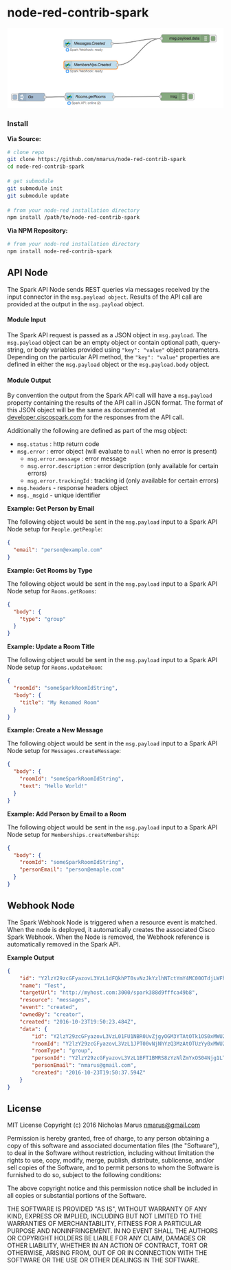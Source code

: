 # node-red-contrib-spark

![](/images/flow01.jpg)

### Install

**Via Source:**
```bash
# clone repo
git clone https://github.com/nmarus/node-red-contrib-spark
cd node-red-contrib-spark

# get submodule
git submodule init
git submodule update

# from your node-red installation directory
npm install /path/to/node-red-contrib-spark
```

**Via NPM Repository:**
```bash
# from your node-red installation directory
npm install node-red-contrib-spark
```

## API Node

The Spark API Node sends REST queries via messages received by the input connector in the `msg.payload object`. Results of the API call are provided at the output in the `msg.payload` object.

#### Module Input

The Spark API request is passed as a JSON object in `msg.payload`. The `msg.payload` object can be an empty object or contain optional path, query-string, or body variables provided using `"key": "value"` object parameters. Depending on the particular API method, the `"key": "value"` properties are defined in either the `msg.payload` object or the `msg.payload.body` object.

#### Module Output

By convention the output from the Spark API call will have a `msg.payload` property containing the results of the API call in JSON format. The format of this JSON object will be the same as documented at [developer.ciscospark.com](https://developer.ciscospark.com) for the responses from the API call.

Additionally the following are defined as part of the msg object:

* `msg.status` : http return code
* `msg.error` : error object (will evaluate to `null` when no error is present)
  * `msg.error.message` : error message
  * `msg.error.description` : error description (only available for certain errors)
  * `msg.error.trackingId` : tracking id (only available for certain errors)
* `msg.headers` - response headers object
* `msg._msgid` - unique identifier

**Example: Get Person by Email**

The following object would be sent in the `msg.payload` input to a Spark API Node setup for `People.getPeople`:

```json
{
  "email": "person@example.com"
}
```

**Example: Get Rooms by Type**

The following object would be sent in the `msg.payload` input to a Spark API Node setup for `Rooms.getRooms`:

```json
{
  "body": {
    "type": "group"
  }
}
```

**Example: Update a Room Title**

The following object would be sent in the `msg.payload` input to a Spark API Node setup for `Rooms.updateRoom`:

```json
{
  "roomId": "someSparkRoomIdString",
  "body": {
    "title": "My Renamed Room"
  }
}
```

**Example: Create a New Message**

The following object would be sent in the `msg.payload` input to a Spark API Node setup for `Messages.createMessage`:

```json
{
  "body": {
    "roomId": "someSparkRoomIdString",
    "text": "Hello World!"
  }
}
```

**Example: Add Person by Email to a Room**

The following object would be sent in the `msg.payload` input to a Spark API Node setup for `Memberships.createMembership`:

```json
{
  "body": {
    "roomId": "someSparkRoomIdString",
    "personEmail": "person@emaple.com"
  }
}
```

## Webhook Node

The Spark Webhook Node is triggered when a resource event is matched. When the node is deployed, it automatically creates the associated Cisco Spark Webhook. When the Node is removed, the Webhook reference is automatically removed in the Spark API.

**Example Output**

```json
{
    "id": "Y2lzY29zcGFyazovL3VzL1dFQkhPT0svNzJkYzlhNTctYmY4MC00OTdjLWFhM2MtNjMyYzUyOThkMTFk",
    "name": "Test",
    "targetUrl": "http://myhost.com:3000/spark388d9fffca49b8",
    "resource": "messages",
    "event": "created",
    "ownedBy": "creator",
    "created": "2016-10-23T19:50:23.484Z",
    "data": {
        "id": "Y2lzY29zcGFyazovL3VzL01FU1NBR0UvZjgyOGM3YTAtOTk1OS0xMWU2LTk5ODYtYzc4MTAwYzIyYTJm",
        "roomId": "Y2lzY29zcGFyazovL3VzL1JPT00vNjNhYzQ3MzAtOTUzYy0xMWU2LWEwZmQtNDcxNWExOWY2ZDJi",
        "roomType": "group",
        "personId": "Y2lzY29zcGFyazovL3VzL1BFT1BMRS8zYzNlZmYxOS04Njg1LTQ2OTEtODViOS1lZjRmMTViZDk2ZDQ",
        "personEmail": "nmarus@gmail.com",
        "created": "2016-10-23T19:50:37.594Z"
    }
}
```

## License
MIT License
Copyright (c) 2016 Nicholas Marus <nmarus@gmail.com>

Permission is hereby granted, free of charge, to any person obtaining a copy of this software and associated documentation files (the "Software"), to deal in the Software without restriction, including without limitation the rights to use, copy, modify, merge, publish, distribute, sublicense, and/or sell copies of the Software, and to permit persons to whom the Software is furnished to do so, subject to the following conditions:

The above copyright notice and this permission notice shall be included in all copies or substantial portions of the Software.

THE SOFTWARE IS PROVIDED "AS IS", WITHOUT WARRANTY OF ANY KIND, EXPRESS OR IMPLIED, INCLUDING BUT NOT LIMITED TO THE WARRANTIES OF MERCHANTABILITY, FITNESS FOR A PARTICULAR PURPOSE AND NONINFRINGEMENT. IN NO EVENT SHALL THE AUTHORS OR COPYRIGHT HOLDERS BE LIABLE FOR ANY CLAIM, DAMAGES OR OTHER LIABILITY, WHETHER IN AN ACTION OF CONTRACT, TORT OR OTHERWISE, ARISING FROM, OUT OF OR IN CONNECTION WITH THE SOFTWARE OR THE USE OR OTHER DEALINGS IN THE SOFTWARE.
